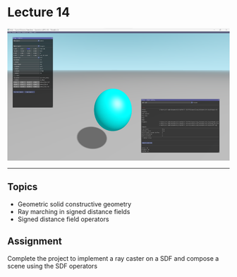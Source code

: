 # Lecture 14

<p align="center">
  <img  src="images/img.png"  height="300" width="550">
</p>

---


## Topics

* Geometric solid constructive geometry
* Ray marching in signed distance fields
* Signed distance field operators

## Assignment

Complete the project to implement a ray caster on a SDF and compose a scene using the SDF operators
